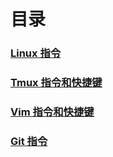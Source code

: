 # 目录



### [Linux 指令](linux_cmd.md)

### [Tmux 指令和快捷键](tmux.md)

### [Vim 指令和快捷键](vim.md) 

### [Git 指令](git.md)
